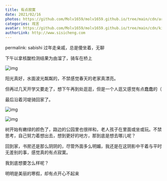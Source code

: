 ```yaml
---
title: 有点寂寞
date: 2021/02/16
photos: https://github.com/Molv1659/molv1659.github.io/tree/main/cdn/article-covers/14.jpg
categories: 戏言
avatar: https://github.com/Molv1659/molv1659.github.io/tree/main/cdn/kirito1.jpg
authorLink: http://www.sisicheng.com
---
```

permalink: sabishi
过年走亲戚，总是傻坐着，无聊

下午以拿核酸检测结果为由溜了，骑车在桥上

![img](微信图片_20210216173954-1024x768.png)

阳光真好，水面波光粼粼的，不禁感觉春天的老家真漂亮。

但再过几天开学又要走了，想下午再到处逛逛，但是一个人逛又感觉有点蠢蠢的（   

最后沿着河堤骑回家了。

![img](微信图片_20210216174001-1024x768.png)

![img](微信图片_20210216174004-1024x768.png)

树开始有嫩绿的颜色了，路边的公园里也很祥和，老人孩子在里面或坐或玩。不禁思考，自己努力着想出去，想到更好的地方，那到底是想去哪儿呢？

回到家，书房还是那么阴阴的，尽管外面多么明媚，我还是在这阴影中干着与平时无差别的事，感觉真的有点寂寞。

我到底想要怎么样呢？

明明是美丽的寒假，却有点开心不起来

